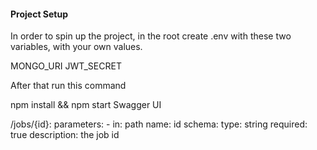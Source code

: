 #### Project Setup
In order to spin up the project, in the root create .env with these two variables, with your own values.

MONGO_URI JWT_SECRET

After that run this command

npm install && npm start
Swagger UI

/jobs/{id}:
  parameters:
    - in: path
      name: id
      schema:
        type: string
      required: true
      description: the job id